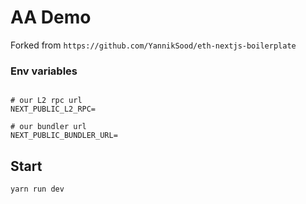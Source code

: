 # AA Demo

Forked from `https://github.com/YannikSood/eth-nextjs-boilerplate`

### Env variables

```

# our L2 rpc url
NEXT_PUBLIC_L2_RPC=

# our bundler url
NEXT_PUBLIC_BUNDLER_URL=

```

## Start

```
yarn run dev
```